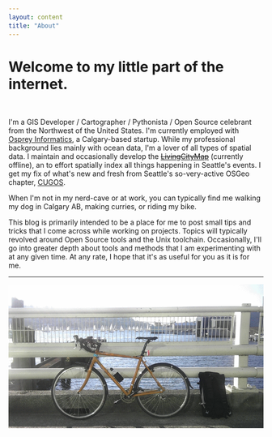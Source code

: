 ```yaml
---
layout: content
title: "About"
---
```


# Welcome to my little part of the internet.

<br />

I'm a GIS Developer / Cartographer / Pythonista / Open Source celebrant from the Northwest of the United States.  I'm currently employed with [Osprey Informatics](ospreyinformatics.com), a Calgary-based startup.  While my professional background lies mainly with ocean data, I'm a lover of all types of spatial data.  I maintain and occasionally develop the ~~[LivingCityMap](http://www.livingcitymap.com)~~ (currently offline), an to effort spatially index all things happening in Seattle's events.  I get my fix of what's new and fresh from Seattle's so-very-active OSGeo chapter, [CUGOS](http://www.cugos.org).

When I'm not in my nerd-cave or at work, you can typically find me walking my dog in Calgary AB, making curries, or riding my bike.

This blog is primarily intended to be a place for me to post small tips and tricks that I come across while working on projects.  Topics will typically revolved around Open Source tools and the Unix toolchain.  Occasionally, I'll go into greater depth about tools and methods that I am experimenting with at any given time.  At any rate, I hope that it's as useful for you as it is for me.

---

![My Bike](/images/about/bike.gif)
